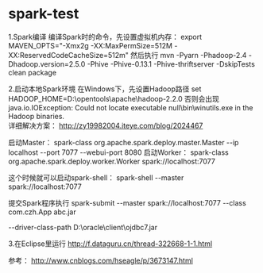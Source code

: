 # spark-test
1.Spark编译
编译Spark时的命令，先设置虚拟机内存：
export MAVEN_OPTS="-Xmx2g -XX:MaxPermSize=512M -XX:ReservedCodeCacheSize=512m"
然后执行
mvn -Pyarn -Phadoop-2.4 -Dhadoop.version=2.5.0 -Phive -Phive-0.13.1 -Phive-thriftserver -DskipTests clean package

2.启动本地Spark环境
在Windows下，先设置Hadoop路径
set HADOOP_HOME=D:\opentools\apache\hadoop-2.2.0
否则会出现
java.io.IOException: Could not locate executable null\bin\winutils.exe in the Hadoop binaries.  
详细解决方案：
http://zy19982004.iteye.com/blog/2024467

启动Master：
spark-class org.apache.spark.deploy.master.Master --ip localhost --port 7077 --webui-port 8080
启动Worker：
spark-class org.apache.spark.deploy.worker.Worker spark://localhost:7077

这个时候就可以启动spark-shell：
spark-shell --master spark://localhost:7077

提交Spark程序执行
spark-submit --master spark://localhost:7077 --class com.czh.App abc.jar

--driver-class-path D:\oracle\client\ojdbc7.jar

3.在Eclipse里运行
http://f.dataguru.cn/thread-322668-1-1.html



参考：
http://www.cnblogs.com/hseagle/p/3673147.html